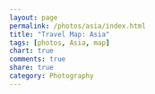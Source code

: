 ```yaml
---
layout: page
permalink: /photos/asia/index.html
title: "Travel Map: Asia"
tags: [photos, Asia, map]
chart: true
comments: true
share: true
category: Photography
---
```



<div id="listdiv" style="width:200px; overflow:auto; height:500px; float:right;"></div>
<div id="mapdiv" style="height: 500px;"></div>            











<script type="text/javascript">
    var map;
    var descriptionBurgundy = 'test';
    // svg path for Flag icon
    var icon = "M9.5,3v10c8,0,8,4,16,4V7C17.5,7,17.5,3,9.5,3z M6.5,29h2V3h-2V29z";

    AmCharts.ready(function() {
        map = new AmCharts.AmMap();
        map.pathToImages = "http://www.ammap.com/lib/3/images/";
        //map.panEventsEnabled = true; // this line enables pinch-zooming and dragging on touch devices
        map.imagesSettings = {
            color:"#000000",
        };
        map.allowClickOnSelectedObject = true
        map.backgroundZoomsToTop = true
        map.areasSettings = {
                    autoZoom: true,
                    color: "#0088cc",
                    selectedColor: "#ffcc00",
                    rollOverColor: "#CC0000",
                    descriptionWindowY: 0,
                    descriptionWindowX: 800,
                    descriptionWindowWidth: 350,
                    descriptionWindowHeight: 450
                };

        map.zoomControl.buttonFillColor = "#0088cc";
        map.zoomControl.buttonRollOverColor= "#ffcc00";

        var dataProvider = {
            mapVar: AmCharts.maps.worldLow,
            zoomLevel: 4,
            zoomLongitude: 110.262958, 
            zoomLatitude:32.527056,
            images: [
                        {
                            svgPath:icon,
                            latitude: 13.7500,
                            longitude: 100.4667,
                            width: 24,
                            height: 24,
                            title: "Chiang Mai, Phuket, & Bangkok",
                            url: "locales/thailand.html"
                        },
                        {
                            svgPath:icon,
                            latitude: 39.9139,
                            longitude: 116.3917,
                            width: 24,
                            height: 24,
                            title: "Beijing",
                            url: "http://www.flickr.com/photos/jtvanlew/sets/72157628701218815/"
                        },
                        {
                            svgPath:icon,
                            latitude: 32.05,
                            longitude: 118.7667,
                            width: 24,
                            height: 24,
                            title: "Nanjing",
                            url: "http://www.flickr.com/photos/jtvanlew/collections/72157637897569516/"
                        },
                        {
                            svgPath:icon,
                            latitude: 29.65,
                            longitude: 91.1,
                            width: 24,
                            height: 24,
                            title: "Tibet",
                            url: "http://www.flickr.com/photos/jtvanlew/sets/72157624393012924/"
                        },
                        {
                            svgPath:icon,
                            latitude: 31.2,
                            longitude: 121.5,
                            width: 24,
                            height: 24,
                            title: "Shanghai",
                            url: "http://www.flickr.com/photos/jtvanlew/sets/72157628733053801/"
                        },
                        {
                            svgPath:icon,
                            latitude: 31.3,
                            longitude: 120.6,
                            width: 24,
                            height: 24,
                            title: "Suzhou",
                            url: "http://www.flickr.com/photos/jtvanlew/collections/72157637898268663/"
                        },
                        {
                            svgPath:icon,
                            latitude: 32.9,
                            longitude: 119.8,
                            width: 24,
                            height: 24,
                            title: "Towns in the Jiangsu Province",
                            url: "http://www.flickr.com/photos/jtvanlew/sets/72157628731953493/"
                        },
                        {
                            svgPath:icon,
                            latitude: 34.2667,
                            longitude: 108.9,
                            width: 24,
                            height: 24,
                            title: "Xi'an",
                            url: "http://www.flickr.com/photos/jtvanlew/collections/72157637898085464/"
                        },
                        {
                            svgPath:icon,
                            latitude: 34.4833,
                            longitude: 110.0833,
                            width: 24,
                            height: 24,
                            title: "Huashan Mountain",
                            url: "http://www.flickr.com/photos/jtvanlew/sets/72157624392985964/"
                        },
                        {
                            svgPath:icon,
                            latitude: 35.2667,
                            longitude: 108.8,
                            width: 24,
                            height: 24,
                            title: "Baolong Ravine",
                            url: "http://www.flickr.com/photos/jtvanlew/sets/72157624267569893/"
                        },
                        {
                            svgPath:icon,
                            latitude: 25.0667,
                            longitude: 102.6833,
                            width: 24,
                            height: 24,
                            title: "Kunming, Dali, Lijiang, and Baoshang Village",
                            url: "http://www.flickr.com/photos/jtvanlew/collections/72157637896841195/"
                        },
                        {
                            svgPath:icon,
                            latitude: 35.0117,
                            longitude: 135.7683,
                            width: 24,
                            height: 24,
                            title: "Kyoto",
                            url: "locales/osakaKyoto.html"
                        },
                        {
                            svgPath:icon,
                            latitude: 34.6939,
                            longitude: 135.5022,
                            width: 24,
                            height: 24,
                            title: "Osaka",
                            url: "locales/osakaKyoto.html"
                        },
                        {
                            svgPath:icon,
                            latitude: 25.0333,
                            longitude: 121.6333,
                            width: 24,
                            height: 24,
                            title: "Taipei",
                            url: "http://www.flickr.com/photos/jtvanlew/sets/72157624184180487/"
                        },
                        {
                            svgPath:icon,
                            latitude: 22.6333,
                            longitude: 120.2667,
                            width: 24,
                            height: 24,
                            title: "Kaosiung",
                            url: "http://www.flickr.com/photos/jtvanlew/sets/72157624179652395/"
                        },
                        {
                            svgPath:icon,
                            latitude: 22.9833,
                            longitude: 120.1833,
                            width: 24,
                            height: 24,
                            title: "Tainan",
                            url: "http://www.flickr.com/photos/jtvanlew/sets/72157624184150727/"
                        },
                        {
                            svgPath:icon,
                            latitude: 23.9830,
                            longitude: 120.7326,
                            width: 24,
                            height: 24,
                            title: "Caotun",
                            url: "http://www.flickr.com/photos/jtvanlew/sets/72157624179280179/"
                        },
                        {
                            svgPath:icon,
                            latitude: 21.9800,
                            longitude: 120.7970,
                            width: 24,
                            height: 24,
                            title: "Kenting",
                            url: "http://www.flickr.com/photos/jtvanlew/sets/72157624304338448/"
                        },],
            areas:[
                {id:"CN", description: descriptionBurgundy, zoomLevel: 5, },
                {id:"JP", zoomLevel: 10, },
                {id:"TW", },
                {id:"TH", }, ],

                            };
        map.dataProvider = dataProvider;

        map.objectList = new AmCharts.ObjectList("listdiv");
        map.showImagesInList = false;
        map.showAreasInList = true;
        map.write("mapdiv");

    });
</script>
